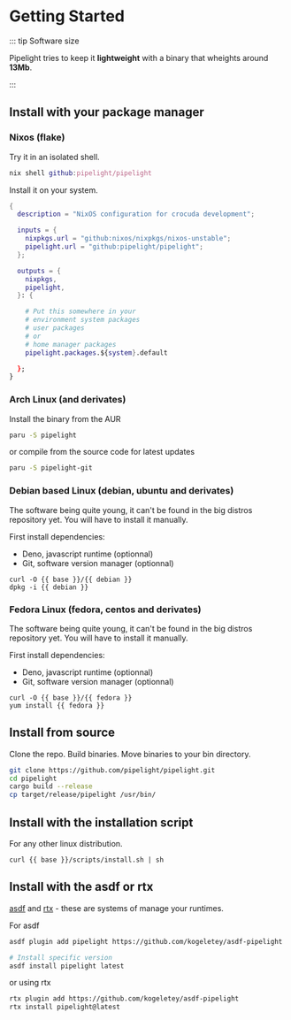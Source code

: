 <script lang="ts" setup>
const base = "https://packages.pipelight.dev";
const debian = `pipelight-${import.meta.env.VITE_GIT_VERSION}.deb`;
const archlinux = `pipelight-${import.meta.env.VITE_GIT_VERSION}.pkg.tar.zst`;
const fedora = `pipelight-${import.meta.env.VITE_GIT_VERSION}.rpm`;
</script>

# Getting Started

::: tip Software size

Pipelight tries to keep it **lightweight** with a binary that wheights around **13Mb**.

:::

## Install with your package manager

### Nixos (flake)

Try it in an isolated shell.

```nix
nix shell github:pipelight/pipelight
```

Install it on your system.

```nix
{
  description = "NixOS configuration for crocuda development";

  inputs = {
    nixpkgs.url = "github:nixos/nixpkgs/nixos-unstable";
    pipelight.url = "github:pipelight/pipelight";
  };

  outputs = {
    nixpkgs,
    pipelight,
  }: {

    # Put this somewhere in your
    # environment system packages
    # user packages
    # or
    # home manager packages
    pipelight.packages.${system}.default

  };
}
```

### Arch Linux (and derivates)

Install the binary from the AUR

```sh
paru -S pipelight
```

or compile from the source code for latest updates

```sh
paru -S pipelight-git
```

### Debian based Linux (debian, ubuntu and derivates)

The software being quite young, it can't be found in the big distros repository
yet. You will have to install it manually.

First install dependencies:

- Deno, javascript runtime (optionnal)
- Git, software version manager (optionnal)

```sh-vue
curl -O {{ base }}/{{ debian }}
dpkg -i {{ debian }}
```

### Fedora Linux (fedora, centos and derivates)

The software being quite young, it can't be found in the big distros repository
yet. You will have to install it manually.

First install dependencies:

- Deno, javascript runtime (optionnal)
- Git, software version manager (optionnal)

```sh-vue
curl -O {{ base }}/{{ fedora }}
yum install {{ fedora }}
```

## Install from source

Clone the repo. Build binaries. Move binaries to your bin directory.

```sh
git clone https://github.com/pipelight/pipelight.git
cd pipelight
cargo build --release
cp target/release/pipelight /usr/bin/
```

## Install with the installation script <Badge type="danger" text="alpha" />

For any other linux distribution.

```sh-vue
curl {{ base }}/scripts/install.sh | sh
```

## Install with the asdf or rtx <Badge type="danger" text="alpha" />

[asdf](https://asdf-vm.com/) and [rtx](https://github.com/jdx/rtx) - these are systems of manage your runtimes. 

For asdf
```sh
asdf plugin add pipelight https://github.com/kogeletey/asdf-pipelight

# Install specific version
asdf install pipelight latest
```

or using rtx

```sh
rtx plugin add https://github.com/kogeletey/asdf-pipelight
rtx install pipelight@latest
```
